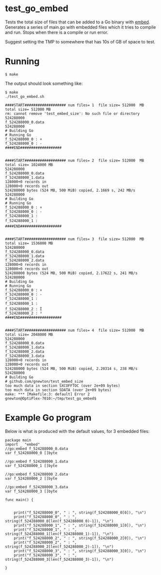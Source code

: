 # test_go_embed

Tests the total size of files that can be added to a Go binary with [embed](https://pkg.go.dev/embed).
Generates a series of main.go with embedded files which it tries to compile and run.
Stops when there is a compile or run error.

Suggest setting the TMP to somewhere that has 10s of GB of space to test.

# Running

    $ make
    
The output should look something like:

    $ make
    ./test_go_embed.sh
     
    ####START################### num files= 1  file size= 512000  MB  total size= 512000 MB
    rm: cannot remove 'test_embed_size': No such file or directory
    524288000
    f_524288000_0.data
    524288000
    # Building Go
    # Running Go
    f_524288000_0 : ¤
    f_524288000_0 : -
    ####END###################
    
     
    ####START################### num files= 2  file size= 512000  MB  total size= 1024000 MB
    524288000
    f_524288000_0.data
    f_524288000_1.data
    128000+0 records in
    128000+0 records out
    524288000 bytes (524 MB, 500 MiB) copied, 2.1669 s, 242 MB/s
    524288000
    # Building Go
    # Running Go
    f_524288000_0 : ¤
    f_524288000_0 : -
    f_524288000_1 : 	
    f_524288000_1 : 
    ####END###################
    
     
    ####START################### num files= 3  file size= 512000  MB  total size= 1536000 MB
    524288000
    f_524288000_0.data
    f_524288000_1.data
    f_524288000_2.data
    128000+0 records in
    128000+0 records out
    524288000 bytes (524 MB, 500 MiB) copied, 2.17622 s, 241 MB/s
    524288000
    # Building Go
    # Running Go
    f_524288000_0 : ¤
    f_524288000_0 : -
    f_524288000_1 : 	
    f_524288000_1 : 
    f_524288000_2 : Ï
    f_524288000_2 : ³
    ####END###################
    
     
    ####START################### num files= 4  file size= 512000  MB  total size= 2048000 MB
    524288000
    f_524288000_0.data
    f_524288000_1.data
    f_524288000_2.data
    f_524288000_3.data
    128000+0 records in
    128000+0 records out
    524288000 bytes (524 MB, 500 MiB) copied, 2.20314 s, 238 MB/s
    524288000
    # Building Go
    # github.com/gnewton/test_embed_size
    too much data in section SXCOFFTOC (over 2e+09 bytes)
    too much data in section SDATA (over 2e+09 bytes)
    make: *** [Makefile:3: default] Error 2
    gnewton@OptiPlex-7010:~/tmp/test_go_embed$ 

# Example Go program
Below is what is produced with the default values, for 3 embedded files:

    package main
    import _ "embed"
    //go:embed f_524288000_0.data
    var f_524288000_0 []byte
     
    //go:embed f_524288000_1.data
    var f_524288000_1 []byte
     
    //go:embed f_524288000_2.data
    var f_524288000_2 []byte
     
    //go:embed f_524288000_3.data
    var f_524288000_3 []byte
     
    func main() {
    
    
        print("f_524288000_0", " : ", string(f_524288000_0[0]), "\n")
        print("f_524288000_0", " : ", string(f_524288000_0[len(f_524288000_0)-1]), "\n")
        print("f_524288000_1", " : ", string(f_524288000_1[0]), "\n")
        print("f_524288000_1", " : ", string(f_524288000_1[len(f_524288000_1)-1]), "\n")
        print("f_524288000_2", " : ", string(f_524288000_2[0]), "\n")
        print("f_524288000_2", " : ", string(f_524288000_2[len(f_524288000_2)-1]), "\n")
        print("f_524288000_3", " : ", string(f_524288000_3[0]), "\n")
        print("f_524288000_3", " : ", string(f_524288000_3[len(f_524288000_3)-1]), "\n")
    
    }
    
